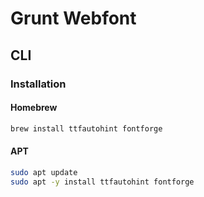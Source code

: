 # Grunt Webfont

## CLI

### Installation

#### Homebrew

```sh
brew install ttfautohint fontforge
```

#### APT

```sh
sudo apt update
sudo apt -y install ttfautohint fontforge
```
